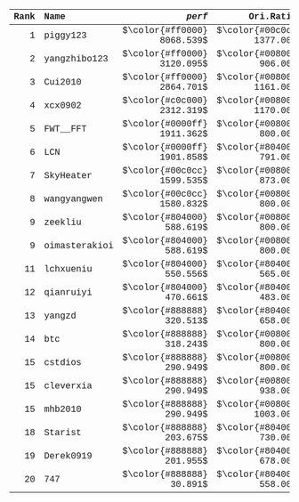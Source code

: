 <script>
    (function() {
        let x=document.body.style;
        x.backgroundColor="white";
        x.color="black";
    })()
</script>

<div style="font-family:'Cascadia Mono','Fira Mono','Jetbrains Mono','Roboto Mono',Hack,'Ubuntu Mono',Monaco,Menlo,Consolas,'Courier New',monospace;">

| Rank | Name          |                     $perf$ |                 Ori.Rating |                 New Rating |                     Change |                  Score |                    A2 |                     C |                     E |                     F |                     G |                     H |                     I |                    A1 |
| ---: | :------------ | -------------------------: | -------------------------: | -------------------------: | -------------------------: | ---------------------: | --------------------: | --------------------: | --------------------: | --------------------: | --------------------: | --------------------: | --------------------: | --------------------: |
|    1 | piggy123      | $\color{#ff0000} 8068.539$ | $\color{#00c0cc} 1377.000$ | $\color{#ff0000} 3055.771$ | $\color{#ff0000}+1678.771$ | $\color{#52ff00} 1900$ | $\color{#228b22} 300$ | $\color{#228b22} 100$ | $\color{#228b22} 400$ | $\color{#228b22} 200$ | $\color{#228b22} 500$ | $\color{#228b22} 400$ | $\color{#ff0000}   0$ | $\color{#ff0000}   0$ |
|    2 | yangzhibo123  | $\color{#ff0000} 3120.095$ | $\color{#008000}  906.000$ | $\color{#00c0cc} 1525.613$ | $\color{#ff0000} +619.613$ | $\color{#ffa900}  783$ | $\color{#ff0000}   3$ | $\color{#228b22} 100$ | $\color{#52ff00} 280$ | $\color{#ff0000}   0$ | $\color{#ff0000}   0$ | $\color{#228b22} 400$ | $\color{#ff0000}   0$ | $\color{#ff0000}   0$ |
|    3 | Cui2010       | $\color{#ff0000} 2864.701$ | $\color{#008000} 1161.000$ | $\color{#0000ff} 1642.780$ | $\color{#ff0000} +481.780$ | $\color{#ffa900}  724$ | $\color{#ff0000}  24$ | $\color{#228b22} 100$ | $\color{#228b22} 400$ | $\color{#228b22} 200$ | $\color{#ff0000}   0$ | $\color{#ff0000}   0$ | $\color{#ff0000}   0$ | $\color{#ff0000}   0$ |
|    4 | xcx0902       | $\color{#c0c000} 2312.319$ | $\color{#008000} 1170.000$ | $\color{#00c0cc} 1501.758$ | $\color{#ff0000} +331.758$ | $\color{#ff6200}  574$ | $\color{#52ff00} 219$ | $\color{#228b22} 100$ | $\color{#ff0000}   0$ | $\color{#ff0000}   0$ | $\color{#ff0000}   0$ | $\color{#ff0000}   0$ | $\color{#ffa900} 105$ | $\color{#228b22} 150$ |
|    5 | FWT__FFT      | $\color{#0000ff} 1911.362$ | $\color{#008000}  800.000$ | $\color{#008000} 1130.711$ | $\color{#ff0000} +330.711$ | $\color{#ff4b00}  448$ | $\color{#ff4b00}  48$ | $\color{#ff0000}   0$ | $\color{#ff0000}   0$ | $\color{#ff0000}   0$ | $\color{#ff0000}   0$ | $\color{#228b22} 400$ | $\color{#ff0000}   0$ | $\color{#ff0000}   0$ |
|    6 | LCN           | $\color{#0000ff} 1901.858$ | $\color{#804000}  791.000$ | $\color{#008000} 1121.774$ | $\color{#ff0000} +330.774$ | $\color{#ff6200}  506$ | $\color{#ff0000}   6$ | $\color{#228b22} 100$ | $\color{#228b22} 400$ | $\color{#ff0000}   0$ | $\color{#ff0000}   0$ | $\color{#ff0000}   0$ | $\color{#ff0000}   0$ | $\color{#ff0000}   0$ |
|    7 | SkyHeater     | $\color{#00c0cc} 1599.535$ | $\color{#008000}  873.000$ | $\color{#008000} 1094.290$ | $\color{#ff0000} +221.290$ | $\color{#ff4b00}  403$ | $\color{#ff0000}   3$ | $\color{#ff0000}   0$ | $\color{#228b22} 400$ | $\color{#ff0000}   0$ | $\color{#ff0000}   0$ | $\color{#ff0000}   0$ | $\color{#ff0000}   0$ | $\color{#ff0000}   0$ |
|    8 | wangyangwen   | $\color{#00c0cc} 1580.832$ | $\color{#008000}  800.000$ | $\color{#008000} 1038.199$ | $\color{#ff0000} +238.199$ | $\color{#ff4b00}  415$ | $\color{#c8ff00} 165$ | $\color{#228b22} 100$ | $\color{#ff0000}   0$ | $\color{#ff0000}   0$ | $\color{#ff0000}   0$ | $\color{#ff0000}   0$ | $\color{#ff0000}   0$ | $\color{#228b22} 150$ |
|    9 | zeekliu       | $\color{#804000}  588.619$ | $\color{#008000}  800.000$ | $\color{#804000}  723.684$ | $\color{#008000}  -76.316$ | $\color{#ff0000}  150$ | $\color{#ff0000}   0$ | $\color{#ff0000}   0$ | $\color{#ff0000}   0$ | $\color{#ff0000}   0$ | $\color{#ff0000}   0$ | $\color{#ff0000}   0$ | $\color{#ff0000}   0$ | $\color{#228b22} 150$ |
|    9 | oimasterakioi | $\color{#804000}  588.619$ | $\color{#008000}  800.000$ | $\color{#804000}  723.684$ | $\color{#008000}  -76.316$ | $\color{#ff0000}  150$ | $\color{#ff0000}   0$ | $\color{#ff0000}   0$ | $\color{#ff0000}   0$ | $\color{#ff0000}   0$ | $\color{#ff0000}   0$ | $\color{#ff0000}   0$ | $\color{#ff0000}   0$ | $\color{#228b22} 150$ |
|   11 | lchxueniu     | $\color{#804000}  550.556$ | $\color{#804000}  565.000$ | $\color{#804000}  559.730$ | $\color{#008000}   -5.270$ | $\color{#ff0000}  161$ | $\color{#ff0000}  21$ | $\color{#228b22} 100$ | $\color{#ff0000}   0$ | $\color{#ff0000}   0$ | $\color{#ff0000}   0$ | $\color{#ff4b00}  40$ | $\color{#ff0000}   0$ | $\color{#ff0000}   0$ |
|   12 | qianruiyi     | $\color{#804000}  470.661$ | $\color{#804000}  483.000$ | $\color{#804000}  478.383$ | $\color{#008000}   -4.617$ | $\color{#ff0000}  120$ | $\color{#ff0000}   0$ | $\color{#ff0000}   0$ | $\color{#ff0000}   0$ | $\color{#ff0000}   0$ | $\color{#ff0000}   0$ | $\color{#ff0000}   0$ | $\color{#ff0000}   0$ | $\color{#41f741} 120$ |
|   13 | yangzd        | $\color{#888888}  320.513$ | $\color{#804000}  658.000$ | $\color{#804000}  523.320$ | $\color{#008000} -134.680$ | $\color{#ff0000}   73$ | $\color{#ff4b00}  48$ | $\color{#ff0000}   0$ | $\color{#ff0000}   0$ | $\color{#ff0000}   0$ | $\color{#ff0000}  25$ | $\color{#ff0000}   0$ | $\color{#ff0000}   0$ | $\color{#ff0000}   0$ |
|   14 | btc           | $\color{#888888}  318.243$ | $\color{#008000}  800.000$ | $\color{#804000}  607.510$ | $\color{#008000} -192.490$ | $\color{#ff0000}   75$ | $\color{#ff6200}  75$ | $\color{#ff0000}   0$ | $\color{#ff0000}   0$ | $\color{#ff0000}   0$ | $\color{#ff0000}   0$ | $\color{#ff0000}   0$ | $\color{#ff0000}   0$ | $\color{#ff0000}   0$ |
|   15 | cstdios       | $\color{#888888}  290.949$ | $\color{#008000}  800.000$ | $\color{#804000}  593.389$ | $\color{#008000} -206.611$ | $\color{#ff0000}  100$ | $\color{#ff0000}   0$ | $\color{#228b22} 100$ | $\color{#ff0000}   0$ | $\color{#ff0000}   0$ | $\color{#ff0000}   0$ | $\color{#ff0000}   0$ | $\color{#ff0000}   0$ | $\color{#ff0000}   0$ |
|   15 | cleverxia     | $\color{#888888}  290.949$ | $\color{#008000}  938.000$ | $\color{#804000}  675.378$ | $\color{#008000} -262.622$ | $\color{#ff0000}  100$ | $\color{#ff0000}   0$ | $\color{#228b22} 100$ | $\color{#ff0000}   0$ | $\color{#ff0000}   0$ | $\color{#ff0000}   0$ | $\color{#ff0000}   0$ | $\color{#ff0000}   0$ | $\color{#ff0000}   0$ |
|   15 | mhb2010       | $\color{#888888}  290.949$ | $\color{#008000} 1003.000$ | $\color{#804000}  713.997$ | $\color{#008000} -289.003$ | $\color{#ff0000}  100$ | $\color{#ff0000}   0$ | $\color{#228b22} 100$ | $\color{#ff0000}   0$ | $\color{#ff0000}   0$ | $\color{#ff0000}   0$ | $\color{#ff0000}   0$ | $\color{#ff0000}   0$ | $\color{#ff0000}   0$ |
|   18 | Starist       | $\color{#888888}  203.675$ | $\color{#804000}  730.000$ | $\color{#804000}  502.049$ | $\color{#008000} -227.951$ | $\color{#ff0000}   48$ | $\color{#ff4b00}  48$ | $\color{#ff0000}   0$ | $\color{#ff0000}   0$ | $\color{#ff0000}   0$ | $\color{#ff0000}   0$ | $\color{#ff0000}   0$ | $\color{#ff0000}   0$ | $\color{#ff0000}   0$ |
|   19 | Derek0919     | $\color{#888888}  201.955$ | $\color{#804000}  678.000$ | $\color{#804000}  471.495$ | $\color{#008000} -206.505$ | $\color{#ff0000}   46$ | $\color{#ff0000}   6$ | $\color{#ff0000}   0$ | $\color{#ff0000}   0$ | $\color{#ff6200}  40$ | $\color{#ff0000}   0$ | $\color{#ff0000}   0$ | $\color{#ff0000}   0$ | $\color{#ff0000}   0$ |
|   20 | 747           | $\color{#888888}   30.891$ | $\color{#804000}  558.000$ | $\color{#888888}  204.194$ | $\color{#008000} -353.806$ | $\color{#ff0000}    8$ | $\color{#ff0000}   0$ | $\color{#ff0000}   0$ | $\color{#ff0000}   0$ | $\color{#ff0000}   0$ | $\color{#ff0000}   0$ | $\color{#ff0000}   0$ | $\color{#ff0000}   0$ | $\color{#ff0000}   8$ |

</div>
